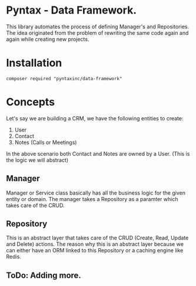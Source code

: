 # Pyntax - Data Framework.

This library automates the process of defining Manager's and Repositories. The idea originated
from the problem of rewriting the same code again and again while creating new projects.

# Installation
```shell script
composer required "pyntaxinc/data-framework"
```

# Concepts
Let's say we are building a CRM, we have the following entities to create:

1. User
2. Contact
3. Notes (Calls or Meetings)

In the above scenario both Contact and Notes are owned by a User. (This is the logic we will abstract)

## Manager
Manager or Service class basically has all the business logic for the given entity or domain. 
The manager takes a Repository as a paramter which takes care of the CRUD. 

## Repository
This is an abstract layer that takes care of the CRUD (Create, Read, Update and Delete) actions. The reason
why this is an abstract layer because we can either have an ORM linked to this Repository or a caching 
engine like Redis.  


 ## ToDo: Adding more.